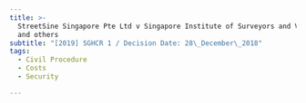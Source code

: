```yaml
---
title: >-
  StreetSine Singapore Pte Ltd v Singapore Institute of Surveyors and Valuers
  and others
subtitle: "[2019] SGHCR 1 / Decision Date: 28\_December\_2018"
tags:
  - Civil Procedure
  - Costs
  - Security

---
```

